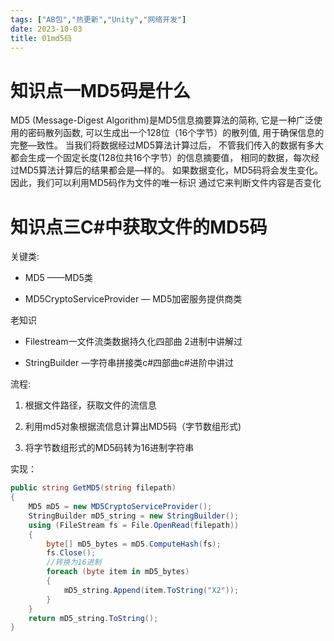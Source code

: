 ```yaml
---
tags: ["AB包","热更新","Unity","网络开发"]
date: 2023-10-03
title: 01md5码 
---
```


# 知识点一MD5码是什么

MD5 (Message-Digest Algorithm)是MD5信息摘要算法的简称,
它是一种广泛使用的密码散列函数,
可以生成出一个128位（16个字节）的散列值,
用于确保信息的完整—致性。
当我们将数据经过MD5算法计算过后，
不管我们传入的数据有多大
都会生成一个固定长度(128位共16个字节）的信息摘要值，
相同的数据，每次经过MD5算法计算后的结果都会是—样的。
如果数据变化，MD5码将会发生变化。
因此，我们可以利用MD5码作为文件的唯一标识
通过它来判断文件内容是否变化

# 知识点三C#中获取文件的MD5码

关键类:

- MD5 ——MD5类

- MD5CryptoServiceProvider — MD5加密服务提供商类

老知识

- Filestream一文件流类数据持久化四部曲 2进制中讲解过

 - StringBuilder —字符串拼接类c#四部曲c#进阶中讲过

流程:

1. 根据文件路径，获取文件的流信息
 
2. 利用md5对象根据流信息计算出MD5码（字节数组形式)

3. 将字节数组形式的MD5码转为16进制字符串

实现：

```cs
public string GetMD5(string filepath)
{
	MD5 mD5 = new MD5CryptoServiceProvider();
	StringBuilder mD5_string = new StringBuilder();
	using (FileStream fs = File.OpenRead(filepath))
	{
		byte[] mD5_bytes = mD5.ComputeHash(fs);
		fs.Close();
		//转换为16进制
		foreach (byte item in mD5_bytes)
		{
			mD5_string.Append(item.ToString("X2"));
		}
	}
	return mD5_string.ToString();
}
```

